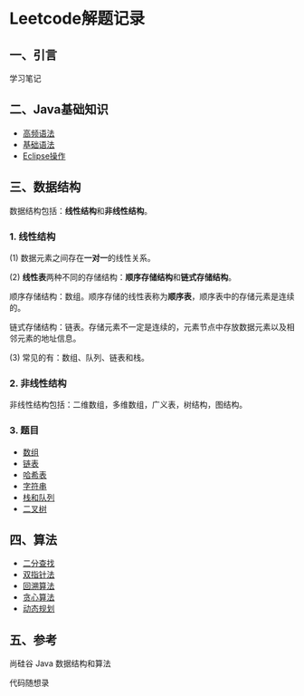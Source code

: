 # Leetcode解题记录
## 一、引言
学习笔记
## 二、Java基础知识
- [高频语法](/Java基础知识/高频语法.md)
- [基础语法](/Java基础知识/基础语法.md)
- [Eclipse操作](/Java基础知识/Eclipse操作.md)
## 三、数据结构
数据结构包括：**线性结构**和**非线性结构**。
### 1. 线性结构
(1) 数据元素之间存在**一对一**的线性关系。  

(2) **线性表**两种不同的存储结构：**顺序存储结构**和**链式存储结构**。  

顺序存储结构：数组。顺序存储的线性表称为**顺序表**，顺序表中的存储元素是连续的。  

链式存储结构：链表。存储元素不一定是连续的，元素节点中存放数据元素以及相邻元素的地址信息。

(3) 常见的有：数组、队列、链表和栈。
### 2. 非线性结构
非线性结构包括：二维数组，多维数组，广义表，树结构，图结构。
### 3. 题目
- [数组](/Data%20Structure/Array%20and%20Matrix.md)
- [链表](/Data%20Structure/Linked%20List.md)
- [哈希表](/Data%20Structure/哈希表.md)
- [字符串](/Data%20Structure/字符串.md)
- [栈和队列](/Data%20Structure/Stack%20and%20Queue.md)
- [二叉树](/Data%20Structure/二叉树.md)
## 四、算法
- [二分查找](/Algorithm/二分查找.md)
- [双指针法](/Algorithm/双指针法.md)
- [回溯算法](/Algorithm/回溯算法.md)
- [贪心算法](/Algorithm/贪心算法.md)
- [动态规划](/Algorithm/动态规划.md)
## 五、参考
尚硅谷 Java 数据结构和算法

代码随想录
